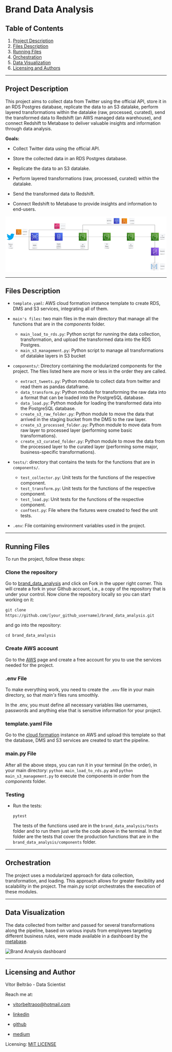 # Brand Data Analysis

## Table of Contents

1. [Project Description](#description)
2. [Files Description](#files)
3. [Running Files](#running)
4. [Orchestration](#orchestration)
5. [Data Visualization](#visualization)
6. [Licensing and Authors](#licensingandauthors)
***

## Project Description <a name="description"></a>

This project aims to collect data from Twitter using the official API, store it in an RDS Postgres database, replicate the data to an S3 datalake, perform layered transformations within the datalake (raw, processed, curated), send the transformed data to Redshift (an AWS managed data warehouse), and connect Redshift to Metabase to deliver valuable insights and information through data analysis. 

**Goals:**

* Collect Twitter data using the official API.

* Store the collected data in an RDS Postgres database.

* Replicate the data to an S3 datalake.

* Perform layered transformations (raw, processed, curated) within the datalake.

* Send the transformed data to Redshift.

* Connect Redshift to Metabase to provide insights and information to end-users.

![Brand Analysis architecture](https://github.com/vitorbeltrao/brand_data_analysis/blob/main/images/brand_data_analysis_architecture.jpg?raw=true)
***

## Files Description <a name="files"></a>

* `template.yaml`: AWS cloud formation instance template to create RDS, DMS and S3 services, integrating all of them.

* `main's files`: two main files in the main directory that manage all the functions that are in the *components* folder.

    * `main_load_to_rds.py`: Python script for running the data collection, transformation, and upload the transformed data into the RDS Postgres.
    * `main_s3_management.py`: Python script to manage all transformations of datalake layers in S3 bucket

* `components/`: Directory containing the modularized components for the project. The files listed here are more or less in the order they are called.

    * `extract_tweets.py`: Python module to collect data from twitter and read them as pandas dataframe.
    * `data_transform.py`: Python module for transforming the raw data into a format that can be loaded into the PostgreSQL database.
    * `data_load.py`: Python module for loading the transformed data into the PostgreSQL database.
    * `create_s3_raw_folder.py`: Python module to move the data that arrived in the staging bucket from the DMS to the raw layer.
    * `create_s3_processed_folder.py`: Python module to move data from raw layer to processed layer (performing some basic transformations).
    * `create_s3_curated_folder.py`: Python module to move the data from the processed layer to the curated layer (performing some major, business-specific transformations).

* `tests/`: directory that contains the tests for the functions that are in `components/`.

    * `test_collector.py`: Unit tests for the functions of the respective component.
    * `test_transform.py`: Unit tests for the functions of the respective component.
    * `test_load.py`: Unit tests for the functions of the respective component.
    * `conftest.py`: File where the fixtures were created to feed the unit tests.

* `.env`: File containing environment variables used in the project.
***

## Running Files <a name="running"></a>

To run the project, follow these steps:

### Clone the repository

Go to [brand_data_analysis](https://github.com/vitorbeltrao/brand_data_analysis) and click on Fork in the upper right corner. This will create a fork in your Github account, i.e., a copy of the repository that is under your control. Now clone the repository locally so you can start working on it:

`git clone https://github.com/[your_github_username]/brand_data_analysis.git`

and go into the repository:

`cd brand_data_analysis` 

### Create AWS account

Go to the [AWS](https://aws.amazon.com/) page and create a free account for you to use the services needed for the project.

### .env File

To make everything work, you need to create the `.env` file in your main directory, so that *main's* files runs smoothly. 

In the .env, you must define all necessary variables like usernames, passwords and anything else that is sensitive information for your project.

### template.yaml File

Go to the [cloud formation](https://aws.amazon.com/cloudformation/) instance on AWS and upload this template so that the database, DMS and S3 services are created to start the pipeline.

### main.py File

After all the above steps, you can run it in your terminal (in the order), in your main directory: `python main_load_to_rds.py` and `python main_s3_management.py` to execute the components in order from the *components* folder.

### Testing

- Run the tests:

    `pytest`

    The tests of the functions used are in the `brand_data_analysis/tests` folder and to run them just write the code above in the terminal. In that folder are the tests that cover the production functions that are in the `brand_data_analysis/components` folder.
***

## Orchestration <a name="orchestration"></a>

The project uses a modularized approach for data collection, transformation, and loading. This approach allows for greater flexibility and scalability in the project. The main.py script orchestrates the execution of these modules.
***

## Data Visualization <a name="visualization"></a>

The data collected from twitter and passed for several transformations along the pipeline, based on various inputs from employees targeting different business rules, were made available in a dashboard by the [metabase](https://www.metabase.com/).

![Brand Analysis dashboard]()
***

## Licensing and Author <a name="licensingandauthors"></a>

Vítor Beltrão - Data Scientist

Reach me at: 

- vitorbeltraoo@hotmail.com

- [linkedin](https://www.linkedin.com/in/v%C3%ADtor-beltr%C3%A3o-56a912178/)

- [github](https://github.com/vitorbeltrao)

- [medium](https://pandascouple.medium.com)

Licensing: [MIT LICENSE](https://github.com/vitorbeltrao/populate_database/blob/main/LICENSE)